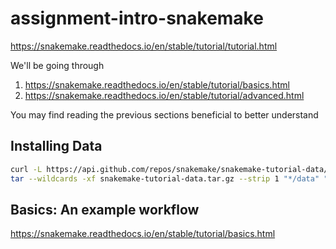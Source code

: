 # assignment-intro-snakemake

https://snakemake.readthedocs.io/en/stable/tutorial/tutorial.html

We'll be going through

1. https://snakemake.readthedocs.io/en/stable/tutorial/basics.html
2. https://snakemake.readthedocs.io/en/stable/tutorial/advanced.html

You may find reading the previous sections beneficial to better understand

## Installing Data

```sh
curl -L https://api.github.com/repos/snakemake/snakemake-tutorial-data/tarball -o snakemake-tutorial-data.tar.gz
tar --wildcards -xf snakemake-tutorial-data.tar.gz --strip 1 "*/data" "*/environment.yaml"
```

## Basics: An example workflow

https://snakemake.readthedocs.io/en/stable/tutorial/basics.html
